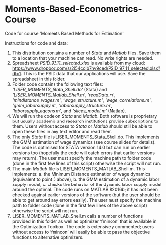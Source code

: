 # Moments-Based-Econometrics-Course
Code for course 'Moments Based Methods for Estimation'

Instructions for code and data:
1. This distribution contains a number of <i>Stata</i> and <i>Matlab</i> files. Save them to a location that your machine can read. No write rights are needed.
2. Spreadsheet <i>PSID_97_11_selected.xlsx</i> is available from my cloud: https://www.dropbox.com/s/2i54ccib7nv9ced/PSID_97_11_selected.xlsx?dl=1. This is the PSID data that our applications will use. Save the spreadsheet in this folder.
3. Folder code contains the following text files: <i>'LISER_MOMENTS_Stata_Shell.do'</i> (Stata) and <i>'LISER_MOMENTS_Matlab_Shell.m'</i>, <i>'readData.m'</i>, <i>'mindistance_wages.m'</i>, <i>'wage_structure.m'</i>, <i>'wage_correlations.m'</i>, <i>'gmm_laborsupply.m'</i>, <i>'laborsupply_structure.m'</i>, <i>'laborsupply_eqcons.m'</i>, and <i>'slices_model.m'</i> (Matlab).
4. We will run the code on <i>Stata</i> and <i>Matlab</i>. Both software is proprietary but usually academic and research institutions provide subscriptions to them. Users without access to <i>Stata</i> or <i>Matlab</i> should still be able to open these files in any text editor and read them.
5. The only <i>Stata</i> file is LISER_MOMENTS_Stata_Shell.do. This implements the GMM estimation of wage dynamics (see course slides for details). The code is optimised for STATA version 14.0 but can run on earlier versions too (hopefully the code will catch errors that earlier versions may return). The user must specify the machine path to folder code (done in the first few lines of this script) otherwise the script will not run.
6. The main <i>Matlab</i> file is LISER_MOMENTS_MATLAB_Shell.m. This implements: a. the Minimum Distance estimation of wage dynamics (equivalent to point 5 above), b. the GMM estimation of a dynamic labor supply model, c. checks the behavior of the dynamic labor supply model around the optimal. The code runs on MATLAB R2016b; it has not been checked against earlier versions of the software (but the user should be able to get around any errors easily). The user must specify the machine path to folder code (done in the first few lines of the above script) otherwise the script will not run.
7. LISER_MOMENTS_MATLAB_Shell.m calls a number of functions provided in this folder as well as optimizer ‘fmincon’ that is available in the Optimization Toolbox. The code is extensively commented; users without access to ‘fmincon’ will easily be able to pass the objective functions to alternative optimizers.
